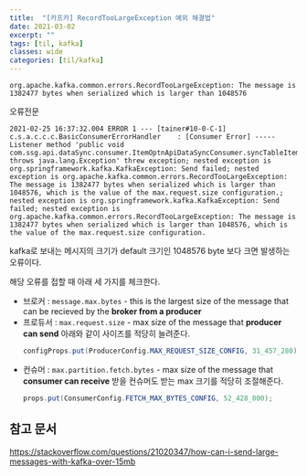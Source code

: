 ```yaml
---
title:  "[카프카] RecordTooLargeException 예외 해결법"
date: 2021-03-02
excerpt: ""
tags: [til, kafka]
classes: wide
categories: [til/kafka]
---
```


`org.apache.kafka.common.errors.RecordTooLargeException: The message is 1382477 bytes when serialized which is larger than 1048576`

오류전문
``` console
2021-02-25 16:37:32.004 ERROR 1 --- [tainer#10-0-C-1] c.s.a.c.c.c.BasicConsumerErrorHandler    : [Consumer Error] ----- Listener method 'public void com.ssg.api.dataSync.consumer.ItemOptnApiDataSyncConsumer.syncTableItemListener(java.lang.String) throws java.lang.Exception' threw exception; nested exception is org.springframework.kafka.KafkaException: Send failed; nested exception is org.apache.kafka.common.errors.RecordTooLargeException: The message is 1382477 bytes when serialized which is larger than 1048576, which is the value of the max.request.size configuration.; nested exception is org.springframework.kafka.KafkaException: Send failed; nested exception is org.apache.kafka.common.errors.RecordTooLargeException: The message is 1382477 bytes when serialized which is larger than 1048576, which is the value of the max.request.size configuration.
```

kafka로 보내는 메시지의 크기가 default 크기인 1048576 byte 보다 크면 발생하는 오류이다.

해당 오류를 접할 때 아래 세 가지를 체크한다.

- 브로커 : `message.max.bytes` - this is the largest size of the message that can be recieved by the **broker from a producer**
- 프로듀서 : `max.request.size` - max size of the message that **producer can send**
  아래와 같이 사이즈를 적당히 늘려준다.
  ``` java
  configProps.put(ProducerConfig.MAX_REQUEST_SIZE_CONFIG, 31_457_280); // DF는 10Mb , MAX는 50MB .. 30MB로 일단 해본다.
  ```
- 컨슈머 : `max.partition.fetch.bytes` - max size of the message that **consumer can receive**
  받을 컨슈머도 받는 max 크기를 적당히 조절해준다.
  ``` java
  props.put(ConsumerConfig.FETCH_MAX_BYTES_CONFIG, 52_428_800);
  ```


## 참고 문서
https://stackoverflow.com/questions/21020347/how-can-i-send-large-messages-with-kafka-over-15mb
